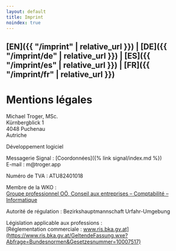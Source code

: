 ```yaml
---
layout: default
title: Imprint
noindex: true
---
```

## [EN]({{ "/imprint" | relative_url }}) | [DE]({{ "/imprint/de" | relative_url }})  | [ES]({{ "/imprint/es" | relative_url }})  | [FR]({{ "/imprint/fr" | relative_url }})

# Mentions légales

Michael Troger, MSc.  
Kürnbergblick 1  
4048 Puchenau  
Autriche  
  
Développement logiciel 
  
Messagerie Signal : [Coordonnées]({% link signal/index.md %})    
E-mail : &#109;&#64;&#116;&#114;&#111;&#103;&#101;&#114;&#46;&#97;&#112;&#112;  
  
Numéro de TVA : ATU82401018
  
Membre de la WKO :  
[Groupe professionnel OÖ, Conseil aux entreprises – Comptabilité – Informatique](https://firmen.wko.at/michael-troger/oberösterreich/?firmaid=993ab01c-72c8-4943-8355-31b67b78de6c)  
  
Autorité de régulation : Bezirkshauptmannschaft Urfahr-Umgebung  
  
Législation applicable aux professions :  
[Réglementation commerciale : www.ris.bka.gv.at](https://www.ris.bka.gv.at/GeltendeFassung.wxe?Abfrage=Bundesnormen&Gesetzesnummer=10007517)
